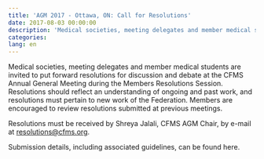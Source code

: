 ```yaml
---
title: 'AGM 2017 - Ottawa, ON: Call for Resolutions'
date: 2017-08-03 00:00:00
description: 'Medical societies, meeting delegates and member medical students are invited to put forward resolutions for discussion and debate at the CFMS Annual General Meeting during the Members Resolutions Session.'
categories:
lang: en
---
```



Medical societies, meeting delegates and member medical students are invited to put forward resolutions for discussion and debate at the CFMS Annual General Meeting during the Members Resolutions Session. Resolutions should reflect an understanding of ongoing and past work, and resolutions must pertain to new work of the Federation. Members are encouraged to review resolutions submitted at previous meetings.&nbsp;

Resolutions must be received by Shreya Jalali, CFMS AGM Chair, by e-mail at&nbsp;[resolutions@cfms.org](javascript:void(location.href='mailto:'+String.fromCharCode(114,101,115,111,108,117,116,105,111,110,115,64,99,102,109,115,46,111,114,103))).

Submission details, including associated guidelines, can be found here.
